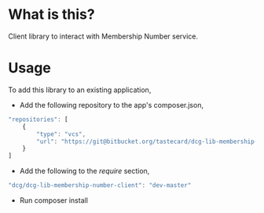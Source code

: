 # What is this?

Client library to interact with Membership Number service.

# Usage

To add this library to an existing application, 

* Add the following repository to the app's composer.json,
```javascript
"repositories": [
    {
        "type": "vcs",
        "url": "https://git@bitbucket.org/tastecard/dcg-lib-membership-number-client.git"
    }
]    
```   
            
* Add the following to the _require_ section, 
```javascript
"dcg/dcg-lib-membership-number-client": "dev-master"
```    
* Run composer install